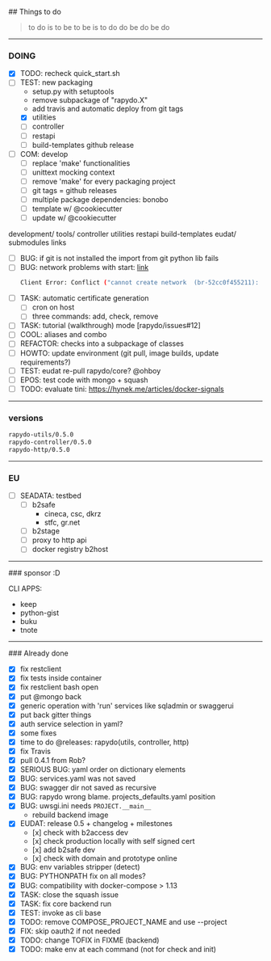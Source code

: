 
## Things to do

> to do is to be
> to be is to do
> do be do be do 
> 
---

### DOING

- [x] TODO: recheck quick_start.sh
- [ ] TEST: new packaging
    * setup.py with setuptools 
    * remove subpackage of "rapydo.X"
    * add travis and automatic deploy from git tags
    - [x] utilities
    - [ ] controller
    - [ ] restapi
    - [ ] build-templates github release
- [ ] COM: develop
    - [ ] replace 'make' functionalities
    - [ ] unittext mocking context
    - [ ] remove 'make' for every packaging project
    - [ ] git tags = github releases
    - [ ] multiple package dependencies: bonobo
    - [ ] template w/ @cookiecutter
    - [ ] update w/ @cookiecutter

development/
    tools/
        controller
        utilities
        restapi
        build-templates
    eudat/
        submodules
            links


- [ ] BUG: if git is not installed the import from git python lib fails
- [ ] BUG: network problems with start:
    [link](http://olicallaghan.com/post/a-survival-guide-to-communication-between-docker-containers)
    ```bash
    Client Error: Conflict ("cannot create network  (br-52cc0f455211): conflicts with network  (br-d5c22ead14f6): networks have overlapping IPv4")
    ```
- [ ] TASK: automatic certificate generation
    - [ ] cron on host
    - [ ] three commands: add, check, remove
- [ ] TASK: tutorial (walkthrough) mode [rapydo/issues#12]
- [ ] COOL: aliases and combo
- [ ] REFACTOR: checks into a subpackage of classes
- [ ] HOWTO: update environment (git pull, image builds, update requirements?)
- [ ] TEST: eudat re-pull rapydo/core? @ohboy
- [ ] EPOS: test code with mongo + squash
- [ ] TODO: evaluate tini: https://hynek.me/articles/docker-signals

---

### versions

```bash
rapydo-utils/0.5.0
rapydo-controller/0.5.0
rapydo-http/0.5.0
```

---

### EU

- [ ] SEADATA: testbed
    - [ ] b2safe
        + cineca, csc, dkrz
        + stfc, gr.net
    - [ ] b2stage
    - [ ] proxy to http api
    - [ ] docker registry b2host

---

### sponsor :D

CLI APPS:
- keep
- python-gist
- buku
- tnote


---

### Already done

- [x] fix restclient
- [x] fix tests inside container
- [x] fix restclient bash open
- [x] put @mongo back
- [x] generic operation with 'run' services like sqladmin or swaggerui
- [x] put back gitter things
- [x] auth service selection in yaml?
- [x] some fixes
- [x] time to do @releases: rapydo(utils, controller, http)
- [x] fix Travis
- [x] pull 0.4.1 from Rob?
- [x] SERIOUS BUG: yaml order on dictionary elements
- [x] BUG: services.yaml was not saved
- [x] BUG: swagger dir not saved as recursive
- [x] BUG: rapydo wrong blame. projects_defaults.yaml position
- [x] BUG: uwsgi.ini needs `PROJECT.__main__`
    - rebuild backend image
- [x] EUDAT: release 0.5 + changelog + milestones
    - [x] check with b2access dev
    - [x] check production locally with self signed cert
    - [x] add b2safe dev
    - [x] check with domain and prototype online
- [x] BUG: env variables stripper (detect)
- [x] BUG: PYTHONPATH fix on all modes?
- [x] BUG: compatibility with docker-compose > 1.13
- [x] TASK: close the squash issue
- [x] TASK: fix core backend run
- [x] TEST: invoke as cli base
- [x] TODO: remove COMPOSE_PROJECT_NAME and use --project
- [x] FIX: skip oauth2 if not needed
- [x] TODO: change TOFIX in FIXME (backend)
- [x] TODO: make env at each command (not for check and init)
